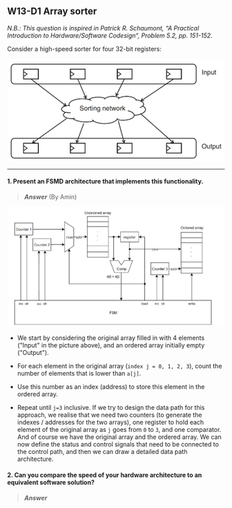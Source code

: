 ## W13-D1 Array sorter

*N.B.: This question is inspired in Patrick R. Schaumont, “A Practical Introduction to Hardware/Software Codesign“, Problem 5.2, pp. 151-152.*

Consider a high-speed sorter for four 32-bit registers:

<img src="/Resources/images/w13d1.png" width="600">

-----

#### 1. Present an FSMD architecture that implements this functionality.

>***Answer*** (By Amin)

<img src="/Resources/images/w13d1_solution.png" width="720">

- We start by considering the original array filled in with 4 elements ("Input" in the picture above), and an ordered array initially empty ("Output").

- For each element in the original array (`index j = 0, 1, 2, 3`), count the number of elements that is lower than `a[j]`.

- Use this number as an index (address) to store this element in the ordered array.

- Repeat until `j=3` inclusive. If we try to design the data path for this approach, we realise that we need two counters (to generate the indexes / addresses for the two arrays), one register to hold each element of the original array as `j` goes from `0` to `3`, and one comparator. And of course we have the original array and the ordered array. We can now define the status and control signals that need to be connected to the control path, and then we can draw a detailed data path architecture.

#### 2. Can you compare the speed of your hardware architecture to an equivalent software solution?

>***Answer***
